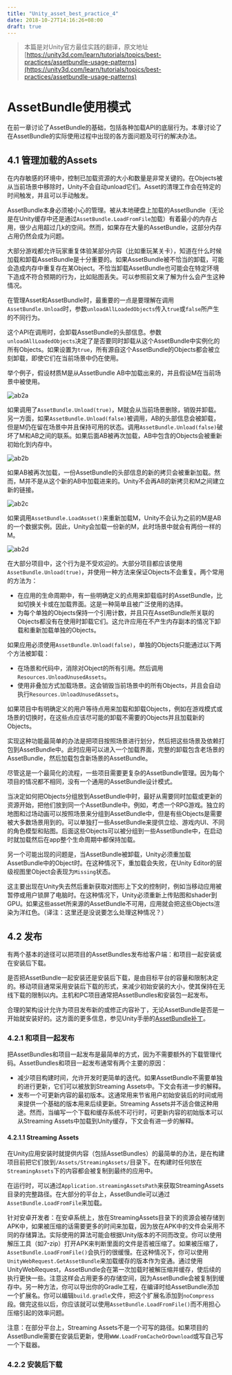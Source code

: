 ```yaml
---
title: "Unity_asset_best_practice_4"
date: 2018-10-27T14:16:26+08:00
draft: true
---
```


> 本篇是对Unity官方最佳实践的翻译，原文地址[https://unity3d.com/learn/tutorials/topics/best-practices/assetbundle-usage-patterns](https://unity3d.com/learn/tutorials/topics/best-practices/assetbundle-usage-patterns) 


# AssetBundle使用模式

在前一章讨论了AssetBundle的基础，包括各种加载API的底层行为。本章讨论了在AssetBundle的实际使用过程中出现的各方面问题及可行的解决办法。

## 4.1 管理加载的Assets

在内存敏感的环境中，控制已加载资源的大小和数量是非常关键的。在Objects被从当前场景中移除时，Unity不会自动unload它们。Asset的清理工作会在特定的时间触发，并且可以手动触发。

AssetBundle本身必须被小心的管理。被从本地硬盘上加载的AssetBundle（无论是在Unity缓存中还是通过`AssetBundle.LoadFromFile`加载）有着最小的内存占用，很少占用超过几k的空间。然而，如果存在大量的AssetBundle，这部分内存占用仍然会成为问题。

大部分游戏都允许玩家重复体验某部分内容（比如重玩某关卡），知道在什么时候加载和卸载AssetBundle是十分重要的。如果AssetBundle被不恰当的卸载，可能会造成内存中重复存在某Object。不恰当卸载AssetBundle也可能会在特定环境下造成不符合预期的行为，比如贴图丢失。可以参照前文来了解为什么会产生这种情况。

在管理Asset和AssetBundle时，最重要的一点是要理解在调用`AssetBundle.Unload`时，参数`unloadAllLoadedObjects`传入`true`或`false`所产生的不同行为。

这个API在调用时，会卸载AssetBundle的头部信息。参数`unloadAllLoadedObjects`决定了是否要同时卸载从这个AssetBundle中实例化的所有Objects。如果设置为`true`，所有源自这个AssetBundle的Objects都会被立刻卸载，即使它们在当前场景中仍在使用。

举个例子，假设材质M是从AssetBundle AB中加载出来的，并且假设M在当前场景中被使用。

![ab2a](/img/ab2a.jpg)

如果调用了`AssetBundle.Unload(true)`，M就会从当前场景删除，销毁并卸载。另一方面，如果`AssetBundle.Unload(false)`被调用，AB的头部信息会被卸载，但是M仍在留在场景中并且保持可用的状态。调用`AssetBundle.Unload(false)`破坏了M和AB之间的联系。如果后面AB被再次加载，AB中包含的Objects会被重新初始化到内存中。

![ab2b](/img/ab2b.jpg)

如果AB被再次加载，一份AssetBundle的头部信息的新的拷贝会被重新加载。然而，M并不是从这个新的AB中加载进来的。Unity不会再AB的新拷贝和M之间建立新的链接。

![ab2c](/img/ab2c.jpg)

如果调用`AssetBundle.LoadAsset()`来重新加载M，Unity不会认为之前的M是AB的一个数据实例。因此，Unity会加载一份新的M，此时场景中就会有两份一样的M。

![ab2d](/img/ab2d.jpg)

在大部分项目中，这个行为是不受欢迎的。大部分项目都应该使用`AssetBundle.Unload(true)`，并使用一种方法来保证Objects不会重复。两个常用的方法为：

* 在应用的生命周期中，有一些明确定义的点用来卸载临时的AssetBundle，比如切换关卡或在加载界面。这是一种简单且被广泛使用的选择。
* 为每个单独的Objects保持一个引用计数，并且只在AssetBundle所关联的Objects都没有在使用时卸载它们。这允许应用在不产生内存副本的情况下卸载和重新加载单独的Objects。

如果应用必须使用`AssetBundle.Unload(false)`，单独的Objects只能通过以下两个方法被卸载：

* 在场景和代码中，消除对Object的所有引用。然后调用`Resources.UnloadUnusedAssets`。
* 使用非叠加方式加载场景。这会销毁当前场景中的所有Objects，并且会自动执行`Resources.UnloadUnusedAssets`。

如果项目中有明确定义的用户等待点用来加载和卸载Objects，例如在游戏模式或场景的切换时，在这些点应该尽可能的卸载不需要的Objects并且加载新的Objects。

实现这种功能最简单的办法是把项目按照场景进行划分，然后把这些场景及依赖打包到AssetBundle中。此时应用可以进入一个加载界面，完整的卸载包含老场景的AssetBundle，然后加载包含新场景的AssetBundle。

尽管这是一个最简化的流程，一些项目需要更复杂的AssetBundle管理。因为每个项目的情况都不相同，没有一个通用的AssetBundle设计模式。

当决定如何把Objects分组放到AssetBundle中时，最好从需要同时加载或更新的资源开始，把他们放到同一个AssetBundle中。例如，考虑一个RPG游戏。独立的地图和过场动画可以按照场景来分组到AssetBundle中，但是有些Objects是需要被大多数场景用到的。可以单独打一些AssetBundle来提供立绘、游戏内UI、不同的角色模型和贴图。后面这些Objects可以被分组到一些AssetBundle中，在启动时就加载然后在app整个生命周期中都保持加载。

另一个可能出现的问题是，当AssetBundle被卸载，Unity必须重加载AssetBundle中的Object时。在这种情况下，重加载会失败，在Unity Editor的层级视图里Object会表现为`Missing`状态。

这主要出现在Unity失去然后重新获取对图形上下文的控制时，例如当移动应用被暂停或用户锁屏了电脑时。在这种情况下，Unity必须重新上传贴图和shader到GPU。如果这些asset所来源的AssetBundle不可用，应用就会把这些Objects渲染为洋红色。（译注：这里还是没说要怎么处理这种情况？）

## 4.2 发布

有两个基本的途径可以把项目的AssetBundles发布给客户端：和项目一起安装或在安装后下载。

是否把AssetBundle一起安装还是安装后下载，是由目标平台的容量和限制决定的。移动项目通常采用安装后下载的形式，来减少初始安装的大小，使其保持在无线下载的限制以内。主机和PC项目通常把AssetBundles和安装包一起发布。

合理的架构设计允许为项目发布新的或修正内容补丁，无论AssetBundle是否是一开始就安装好的。这方面的更多信息，参见Unity手册的[AssetBundle补丁](https://docs.unity3d.com/Manual/AssetBundles-Patching.html?_ga=2.136884912.1651421058.1540542712-812634850.1540294356)。

### 4.2.1 和项目一起发布

把AssetBundles和项目一起发布是最简单的方式，因为不需要额外的下载管理代码。AssetBundles和项目一起发布通常有两个主要的原因：

* 减少项目构建时间，允许开发时更简单的迭代。如果AssetBundle不需要单独的进行更新，它们可以被放到Streaming Assets中。下文会有进一步的解释。
* 发布一个可更新内容的最初版本。这通常用来节省用户初始安装后的时间或用来提供一个基础的版本用来后续更新。Streaming Assets并不适合做这种用途。然而，当编写一个下载和缓存系统不可行时，可更新内容的初始版本可以从Streaming Assets中加载到Unity缓存，下文会有进一步的解释。

#### 4.2.1.1 Streaming Assets

在Unity应用安装时就提供内容（包括AssetBundles）的最简单的办法，是在构建项目前把它们放到`/Assets/StreamingAssets/`目录下。在构建时任何放在`StreamingAssets`下的内容都会被复制到最终的应用中。

在运行时，可以通过`Application.streamingAssetsPath`来获取StreamingAssets目录的完整路径。在大部分的平台上，AssetBundle可以通过`AssetBundle.LoadFromFile`来加载。

针对安卓开发者：在安卓系统上，放在StreamingAssets目录下的资源会被存储到APK中，如果被压缩的话需要更多的时间来加载，因为放在APK中的文件会采用不同的存储算法。实际使用的算法可能会根据Unity版本的不同而改变。你可以使用解压工具（如7-zip）打开APK来判断里面的文件是否被压缩了。如果被压缩了，`AssetBundle.LoadFromFile()`会执行的很缓慢。在这种情况下，你可以使用`UnityWebRequest.GetAssetBundle`来加载缓存的版本作为变通。通过使用UnityWebRequest，AssetBundle会在第一次加载时被解压缩并缓存，使后续的执行更快一些。注意这样会占用更多的存储空间，因为AssetBundle会被复制到缓存中。另一种方法，你可以导出你的Gradle工程，在编译时给AssetBundle添加一个扩展名。你可以编辑`build.gradle`文件，把这个扩展名添加到`noCompress`段。做完这些以后，你应该就可以使用`AssetBundle.LoadFromFile()`而不用担心压缩引起的效率问题。

注意：在部分平台上，Streaming Assets不是一个可写的路径。如果项目的AssetBundle需要在安装后更新，使用`WWW.LoadFromCacheOrDownload`或写自己写一个下载器。

### 4.2.2 安装后下载

